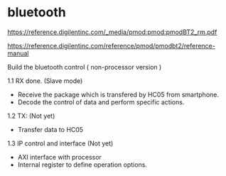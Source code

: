 # bluetooth
https://reference.digilentinc.com/_media/pmod:pmod:pmodBT2_rm.pdf 

https://reference.digilentinc.com/reference/pmod/pmodbt2/reference-manual

Build the bluetooth control ( non-processor version )

1.1 RX done. (Slave mode)
- Receive the package which is transfered by HC05 from smartphone. 
- Decode the control of data and perform specific actions.

1.2 TX: (Not yet)
- Transfer data to HC05
 
1.3 IP control and interface (Not yet)
- AXI interface with processor
- Internal register to define operation options.
